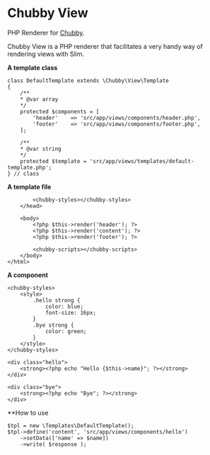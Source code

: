 # Chubby View
PHP Renderer for [Chubby](https://github.com/a3gz/chubby).

Chubby View is a PHP renderer that facilitates a very handy way of rendering views with Slim. 

**A template class**

    class DefaultTemplate extends \Chubby\View\Template 
    {
        /**
        * @var array
        */
        protected $components = [
            'header'    => 'src/app/views/components/header.php',
            'footer'    => 'src/app/views/components/footer.php',
        ];

        /**
        * @var string 
        */
        protected $template = 'src/app/views/templates/default-template.php';
    } // class

**A template file**
    <!DOCTYPE html>
    <html>
        <head>
            <meta charset="utf-8">
            <meta http-equiv="X-UA-Compatible" content="IE=edge">

            <chubby-styles></chubby-styles>
        </head>
        
        <body>
            <?php $this->render('header'); ?>
            <?php $this->render('content'); ?>
            <?php $this->render('footer'); ?>

            <chubby-scripts></chubby-scripts>
        </body>
    </html>

**A component**
    <chubby-scripts>
        <script>
        console.log('Hello', '<?php echo $this->name; ?>');
        </script>
    </chubby-scripts>

    <chubby-styles>
        <style>
            .hello strong {
                color: blue; 
                font-size: 16px;
            }
            .bye strong {
                color: green;
            }
        </style>
    </chubby-styles>

    <div class="hello">
        <strong><?php echo "Hello {$this->name}"; ?></strong>
    </div>

    <div class="bye">
        <strong><?php echo "Bye"; ?></strong>
    </div>

**How to use 

    $tpl = new \Templates\DefaultTemplate();
    $tpl->define('content', 'src/app/views/components/hello')
        ->setData(['name' => $name])
        ->write( $response );